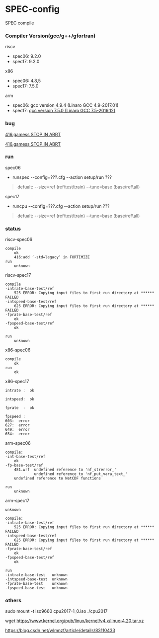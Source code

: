 # SPEC-config
SPEC compile



### Compiler Version(gcc/g++/gfortran)

riscv
*	spec06: 9.2.0
*	spec17: 9.2.0

x86
*	spec06: 4.8,5
*	spec17: 7.5.0 
	

arm

* spec06: gcc version 4.9.4 (Linaro GCC 4.9-2017.01)
* spec17: [gcc version 7.5.0 (Linaro GCC 7.5-2019.12)](https://releases.linaro.org/components/toolchain/binaries/latest-7/aarch64-linux-gnu/)

### bug

[416.gamess STOP IN ABRT](https://gcc.gnu.org/bugzilla/show_bug.cgi?id=69368)

[416.gamess STOP IN ABRT](https://gcc.gnu.org/bugzilla/show_bug.cgi?id=56993)

### run

spec06

*	runspec --config=???.cfg --action setup/run ???
>   defualt: --size=ref (ref\test\train)
>            --tune=base (base\ref\all)

spec17

*	runcpu  --config=???.cfg --action setup/run ???
>   defualt: --size=ref (ref\test\train)
>            --tune=base (base\ref\all)

### status

riscv-spec06

	compile
		ok
		416:add ‘-std=legacy’ in FORTIMIZE
	run
		unknown

riscv-spec17

	compile
	-intrate-base-test/ref
		525 ERROR: Copying input files to first run directory at ****** FAILED
	-intspeed-base-test/ref
		625 ERROR: Copying input files to first run directory at ****** FAILED
	-fprate-base-test/ref
		ok
	-fpspeed-base-test/ref
		ok
		
	run
		unknown

x86-spec06

	compile
		ok
	run
		ok

x86-spec17

	intrate :  ok
	
	intspeed:  ok
	
	fprate  :  ok 
	
	fpspeed :
	603:  error
	627:  error
	649:  error
	654:  error

arm-spec06

```
compile: 
-int-base-test/ref  
	ok
-fp-base-test/ref  
	481.wrf  undefined reference to 'nf_strerror_'
		     undefined reference to 'nf_put_vara_text_'
    undefined reference to NetCDF functions
    
run
	unknown
```

arm-spec17

```
unknown

compile:
-intrate-base-test/ref
	525 ERROR: Copying input files to first run directory at ****** FAILED
-intspeed-base-test/ref
	625 ERROR: Copying input files to first run directory at ****** FAILED
-fprate-base-test/ref
	ok
-fpspeed-base-test/ref
	ok
	
run
-intrate-base-test   unknown  
-intspeed-base-test  unknown
-fprate-base-test    unknown
-fpspeed-base-test   unknown
```

### others

sudo mount -t iso9660 cpu2017-1_0.iso ./cpu2017

wget https://www.kernel.org/pub/linux/kernel/v4.x/linux-4.20.tar.xz

https://blog.csdn.net/wlmnzf/article/details/83110433
